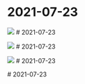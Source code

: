 # 2021-07-23

<page-tags text="发布于：2021-07-23"></page-tags>

<image-container>
  <img src="./pictures/IMG_20210723_204126.jpg"/>
</image-container># 2021-07-23

<page-tags text="发布于：2021-07-23"></page-tags>

<image-container>
  <img src="./pictures/IMG_20210723_204255.jpg"/>
</image-container># 2021-07-23

<page-tags text="发布于：2021-07-23"></page-tags>

<image-container>
  <img src="./pictures/IMG_20210723_205453.jpg"/>
</image-container># 2021-07-23

<page-tags text="发布于：2021-07-23"></page-tags>
<video-container>
  <source src="./pictures/VID_20210723_085735.mp4"/>
</video-container># 2021-07-23

<page-tags text="发布于：2021-07-23"></page-tags>
<video-container>
  <source src="./pictures/VID_20210723_205936.mp4"/>
</video-container>